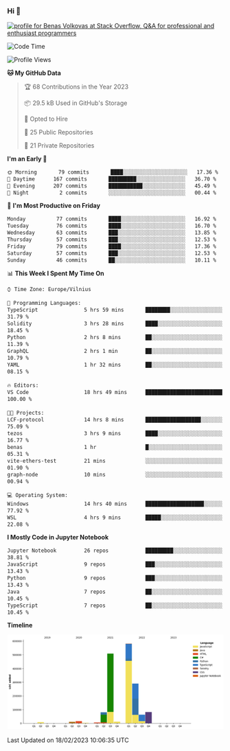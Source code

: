 ### Hi 👋
<a href="https://stackoverflow.com/users/14954249/benas-volkovas"><img src="https://stackoverflow.com/users/flair/14954249.png?theme=dark" width="208" height="58" alt="profile for Benas Volkovas at Stack Overflow, Q&amp;A for professional and enthusiast programmers" title="profile for Benas Volkovas at Stack Overflow, Q&amp;A for professional and enthusiast programmers"></a>

<!--START_SECTION:waka-->
![Code Time](http://img.shields.io/badge/Code%20Time-1%2C277%20hrs%2050%20mins-blue)

![Profile Views](http://img.shields.io/badge/Profile%20Views-0-blue)

**🐱 My GitHub Data** 

> 🏆 68 Contributions in the Year 2023
 > 
> 📦 29.5 kB Used in GitHub's Storage 
 > 
> 💼 Opted to Hire
 > 
> 📜 25 Public Repositories 
 > 
> 🔑 21 Private Repositories  
 > 
**I'm an Early 🐤** 

```text
🌞 Morning       79 commits       ████░░░░░░░░░░░░░░░░░░░░░   17.36 % 
🌆 Daytime      167 commits       █████████░░░░░░░░░░░░░░░░   36.70 % 
🌃 Evening      207 commits       ███████████░░░░░░░░░░░░░░   45.49 % 
🌙 Night          2 commits       ░░░░░░░░░░░░░░░░░░░░░░░░░   00.44 % 

```
📅 **I'm Most Productive on Friday** 

```text
Monday          77 commits       ████░░░░░░░░░░░░░░░░░░░░░   16.92 % 
Tuesday         76 commits       ████░░░░░░░░░░░░░░░░░░░░░   16.70 % 
Wednesday       63 commits       ███░░░░░░░░░░░░░░░░░░░░░░   13.85 % 
Thursday        57 commits       ███░░░░░░░░░░░░░░░░░░░░░░   12.53 % 
Friday          79 commits       ████░░░░░░░░░░░░░░░░░░░░░   17.36 % 
Saturday        57 commits       ███░░░░░░░░░░░░░░░░░░░░░░   12.53 % 
Sunday          46 commits       ██░░░░░░░░░░░░░░░░░░░░░░░   10.11 % 

```


📊 **This Week I Spent My Time On** 

```text
⌚︎ Time Zone: Europe/Vilnius

💬 Programming Languages: 
TypeScript               5 hrs 59 mins       ████████░░░░░░░░░░░░░░░░░   31.79 % 
Solidity                 3 hrs 28 mins       ████░░░░░░░░░░░░░░░░░░░░░   18.45 % 
Python                   2 hrs 8 mins        ██░░░░░░░░░░░░░░░░░░░░░░░   11.39 % 
GraphQL                  2 hrs 1 min         ██░░░░░░░░░░░░░░░░░░░░░░░   10.79 % 
YAML                     1 hr 32 mins        ██░░░░░░░░░░░░░░░░░░░░░░░   08.15 % 

🔥 Editors: 
VS Code                  18 hrs 49 mins      █████████████████████████   100.00 % 

🐱‍💻 Projects: 
LCF-protocol             14 hrs 8 mins       ██████████████████░░░░░░░   75.09 % 
tezos                    3 hrs 9 mins        ████░░░░░░░░░░░░░░░░░░░░░   16.77 % 
benas                    1 hr                █░░░░░░░░░░░░░░░░░░░░░░░░   05.31 % 
vite-ethers-test         21 mins             ░░░░░░░░░░░░░░░░░░░░░░░░░   01.90 % 
graph-node               10 mins             ░░░░░░░░░░░░░░░░░░░░░░░░░   00.94 % 

💻 Operating System: 
Windows                  14 hrs 40 mins      ███████████████████░░░░░░   77.92 % 
WSL                      4 hrs 9 mins        █████░░░░░░░░░░░░░░░░░░░░   22.08 % 

```

**I Mostly Code in Jupyter Notebook** 

```text
Jupyter Notebook         26 repos            █████████░░░░░░░░░░░░░░░░   38.81 % 
JavaScript               9 repos             ███░░░░░░░░░░░░░░░░░░░░░░   13.43 % 
Python                   9 repos             ███░░░░░░░░░░░░░░░░░░░░░░   13.43 % 
Java                     7 repos             ██░░░░░░░░░░░░░░░░░░░░░░░   10.45 % 
TypeScript               7 repos             ██░░░░░░░░░░░░░░░░░░░░░░░   10.45 % 

```


**Timeline**

![Chart not found](https://raw.githubusercontent.com/BenasVolkovas/BenasVolkovas/main/charts/bar_graph.png) 


 Last Updated on 18/02/2023 10:06:35 UTC
<!--END_SECTION:waka-->

